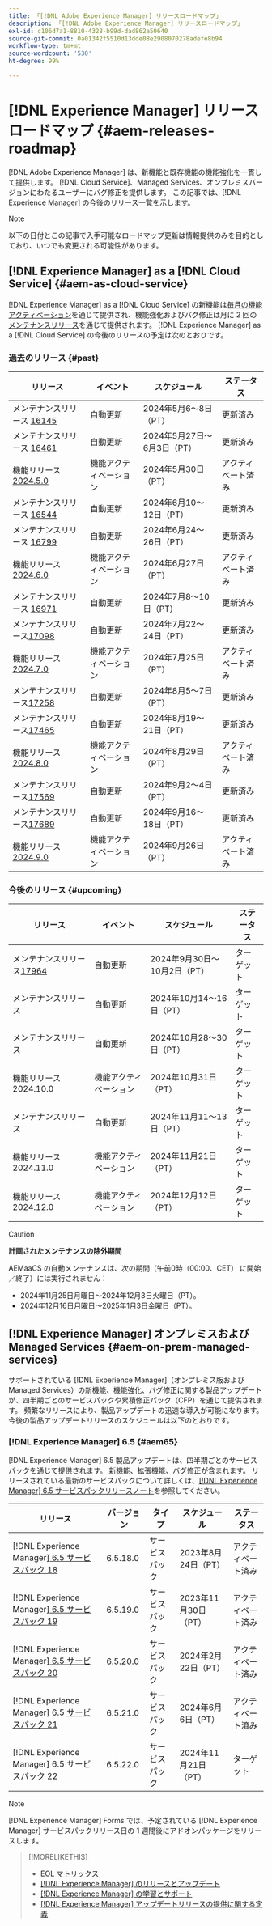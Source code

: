 ```yaml
---
title: 「[!DNL Adobe Experience Manager] リリースロードマップ」
description: 「[!DNL Adobe Experience Manager] リリースロードマップ」
exl-id: c106d7a1-8810-4328-b99d-dad862a50640
source-git-commit: 0a01342f5510d13dde08e2908070278adefe8b94
workflow-type: tm+mt
source-wordcount: '530'
ht-degree: 99%

---
```



# [!DNL Experience Manager] リリースロードマップ {#aem-releases-roadmap}

[!DNL Adobe Experience Manager] は、新機能と既存機能の機能強化を一貫して提供します。 [!DNL Cloud Service]、Managed Services、オンプレミスバージョンにわたるユーザーにバグ修正を提供します。 この記事では、[!DNL Experience Manager] の今後のリリース一覧を示します。

>[!NOTE]
>
>以下の日付とこの記事で入手可能なロードマップ更新は情報提供のみを目的としており、いつでも変更される可能性があります。

## [!DNL Experience Manager] as a [!DNL Cloud Service] {#aem-as-cloud-service}

[!DNL Experience Manager] as a [!DNL Cloud Service] の新機能は[毎月の機能アクティベーション](https://experienceleague.adobe.com/ja/docs/experience-manager-cloud-service/content/release-notes/release-notes/release-notes-current)を通じて提供され、機能強化およびバグ修正は月に 2 回の[メンテナンスリリース](https://experienceleague.adobe.com/ja/docs/experience-manager-cloud-service/content/release-notes/maintenance/latest)を通じて提供されます。
[!DNL Experience Manager] as a [!DNL Cloud Service] の今後のリリースの予定は次のとおりです。

### 過去のリリース {#past}

| リリース | イベント | スケジュール | ステータス |
|---|---|---|---|
| メンテナンスリリース [16145](https://experienceleague.adobe.com/ja/docs/experience-manager-cloud-service/content/release-notes/maintenance/2024/2024-5-0#release-16145) | 自動更新 | 2024年5月6〜8日（PT） | 更新済み |
| メンテナンスリリース [16461](https://experienceleague.adobe.com/ja/docs/experience-manager-cloud-service/content/release-notes/maintenance/2024/2024-5-0#release-16461) | 自動更新 | 2024年5月27日～6月3日（PT） | 更新済み |
| 機能リリース [2024.5.0](https://experienceleague.adobe.com/ja/docs/experience-manager-cloud-service/content/release-notes/release-notes/2024/release-notes-2024-5-0) | 機能アクティベーション | 2024年5月30日（PT） | アクティベート済み |
| メンテナンスリリース [16544](https://experienceleague.adobe.com/ja/docs/experience-manager-cloud-service/content/release-notes/maintenance/2024/2024-6-0#release-16544) | 自動更新 | 2024年6月10～12日（PT） | 更新済み |
| メンテナンスリリース [16799](https://experienceleague.adobe.com/ja/docs/experience-manager-cloud-service/content/release-notes/maintenance/2024/2024-6-0#release-16799) | 自動更新 | 2024年6月24～26日（PT） | 更新済み |
| 機能リリース [2024.6.0](https://experienceleague.adobe.com/ja/docs/experience-manager-cloud-service/content/release-notes/release-notes/2024/release-notes-2024-6-0) | 機能アクティベーション | 2024年6月27日（PT） | アクティベート済み |
| メンテナンスリリース [16971](https://experienceleague.adobe.com/ja/docs/experience-manager-cloud-service/content/release-notes/maintenance/2024/2024-7-0#release-16971) | 自動更新 | 2024年7月8～10日（PT） | 更新済み |
| メンテナンスリリース[17098](https://experienceleague.adobe.com/ja/docs/experience-manager-cloud-service/content/release-notes/maintenance/2024/2024-7-0#release-17098) | 自動更新 | 2024年7月22～24日（PT） | 更新済み |
| 機能リリース [2024.7.0](https://experienceleague.adobe.com/ja/docs/experience-manager-cloud-service/content/release-notes/release-notes/2024/release-notes-2024-7-0) | 機能アクティベーション | 2024年7月25日（PT） | アクティベート済み |
| メンテナンスリリース[17258](https://experienceleague.adobe.com/ja/docs/experience-manager-cloud-service/content/release-notes/maintenance/2024/2024-8-0#release-17258) | 自動更新 | 2024年8月5～7日（PT） | 更新済み |
| メンテナンスリリース[17465](https://experienceleague.adobe.com/ja/docs/experience-manager-cloud-service/content/release-notes/maintenance/2024/2024-8-0#release-17465) | 自動更新 | 2024年8月19～21日（PT） | 更新済み |
| 機能リリース [2024.8.0](https://experienceleague.adobe.com/en/docs/experience-manager-cloud-service/content/release-notes/release-notes/2024/release-notes-2024-8-0) | 機能アクティベーション | 2024年8月29日（PT） | アクティベート済み |
| メンテナンスリリース[17569](https://experienceleague.adobe.com/ja/docs/experience-manager-cloud-service/content/release-notes/maintenance/2024/2024-9-0#release-17569) | 自動更新 | 2024年9月2～4日（PT） | 更新済み |
| メンテナンスリリース[17689](https://experienceleague.adobe.com/ja/docs/experience-manager-cloud-service/content/release-notes/maintenance/2024/2024-9-0#release-17689) | 自動更新 | 2024年9月16～18日（PT） | 更新済み |
| 機能リリース [2024.9.0](https://experienceleague.adobe.com/ja/docs/experience-manager-cloud-service/content/release-notes/release-notes/release-notes-current) | 機能アクティベーション | 2024年9月26日（PT） | アクティベート済み |

### 今後のリリース {#upcoming}

| リリース | イベント | スケジュール | ステータス |
|---|---|---|---|
| メンテナンスリリース[17964](https://experienceleague.adobe.com/ja/docs/experience-manager-cloud-service/content/release-notes/maintenance/latest) | 自動更新 | 2024年9月30日～10月2日（PT） | ターゲット |
| メンテナンスリリース | 自動更新 | 2024年10月14～16日（PT） | ターゲット |
| メンテナンスリリース | 自動更新 | 2024年10月28～30日（PT） | ターゲット |
| 機能リリース 2024.10.0 | 機能アクティベーション | 2024年10月31日（PT） | ターゲット |
| メンテナンスリリース | 自動更新 | 2024年11月11～13日（PT） | ターゲット |
| 機能リリース 2024.11.0 | 機能アクティベーション | 2024年11月21日（PT） | ターゲット |
| 機能リリース 2024.12.0 | 機能アクティベーション | 2024年12月12日（PT） | ターゲット |

>[!CAUTION]
>
>**計画されたメンテナンスの除外期間**
>
> AEMaaCS の自動メンテナンスは、次の期間（午前0時（00:00、CET） に開始／終了）には実行されません：
>
>* 2024年11月25日月曜日～2024年12月3日火曜日（PT）。
>* 2024年12月16日月曜日～2025年1月3日金曜日（PT）。

## [!DNL Experience Manager] オンプレミスおよび Managed Services {#aem-on-prem-managed-services}

サポートされている [!DNL Experience Manager]（オンプレミス版および Managed Services）の新機能、機能強化、バグ修正に関する製品アップデートが、四半期ごとのサービスパックや累積修正パック（CFP）を通じて提供されます。 頻繁なリリースにより、製品アップデートの迅速な導入が可能になります。 今後の製品アップデートリリースのスケジュールは以下のとおりです。

### [!DNL Experience Manager] 6.5 {#aem65}

[!DNL Experience Manager] 6.5 製品アップデートは、四半期ごとのサービスパックを通じて提供されます。 新機能、拡張機能、バグ修正が含まれます。 リリースされている最新のサービスパックについて詳しくは、[[!DNL Experience Manager] 6.5 サービスパックリリースノート](https://experienceleague.adobe.com/ja/docs/experience-manager-65/content/release-notes/release-notes)を参照してください。

| リリース | バージョン | タイプ | スケジュール | ステータス |
|---|---|---|---|---|
| [!DNL Experience Manager][ 6.5 サービスパック 18](https://experienceleague.adobe.com/ja/docs/experience-manager-65/content/release-notes/service-pack/6-5-18) | 6.5.18.0 | サービスパック | 2023年8月24日（PT） | アクティベート済み |
| [!DNL Experience Manager][ 6.5 サービスパック 19](https://experienceleague.adobe.com/ja/docs/experience-manager-65/content/release-notes/service-pack/6-5-19) | 6.5.19.0 | サービスパック | 2023年11月30日（PT） | アクティベート済み |
| [!DNL Experience Manager][ 6.5 サービスパック 20](https://experienceleague.adobe.com/ja/docs/experience-manager-65/content/release-notes/service-pack/6-5-20) | 6.5.20.0 | サービスパック | 2024年2月22日（PT） | アクティベート済み |
| [!DNL Experience Manager] 6.5 [サービスパック 21](https://experienceleague.adobe.com/ja/docs/experience-manager-65/content/release-notes/release-notes) | 6.5.21.0 | サービスパック | 2024年6月6日（PT） | アクティベート済み |
| [!DNL Experience Manager] 6.5 サービスパック 22 | 6.5.22.0 | サービスパック | 2024年11月21日（PT） | ターゲット |

>[!NOTE]
>
>[!DNL Experience Manager] Forms では、予定されている [!DNL Experience Manager] サービスパックリリース日の 1 週間後にアドオンパッケージをリリースします。

>[!MORELIKETHIS]
>
>* [EOL マトリックス](https://helpx.adobe.com/jp/support/programs/eol-matrix.html)
>* [[!DNL Experience Manager] のリリースとアップデート](https://experienceleague.adobe.com/ja/docs/experience-manager-release-information/aem-release-updates/aem-releases-updates)
>* [[!DNL Experience Manager]  の学習とサポート](https://experienceleague.adobe.com/ja/docs/experience-manager-cloud-service)
>* [[!DNL Experience Manager] アップデートリリースの提供に関する定義](/help/using/update-release-vehicle-definitions.md)
